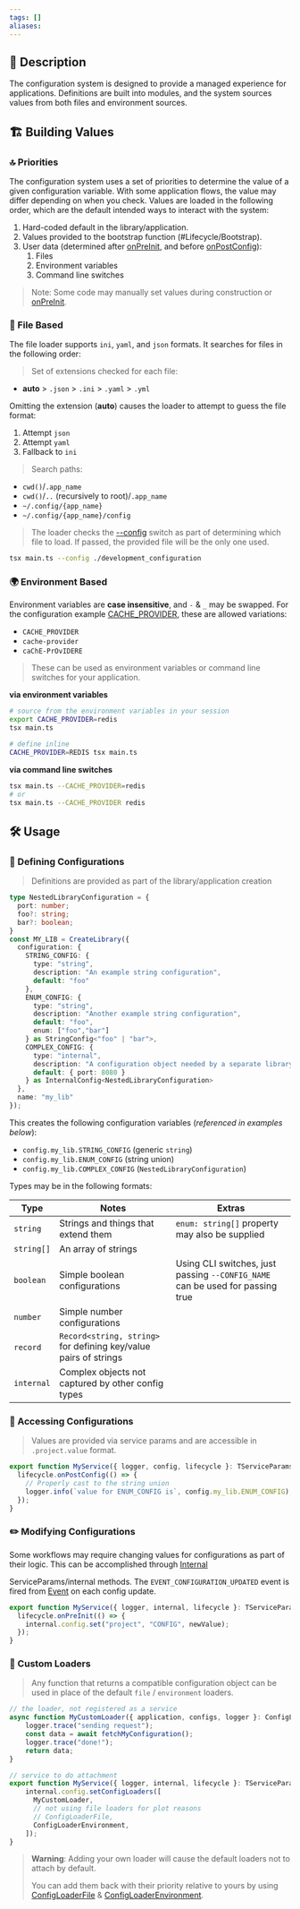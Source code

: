 ```yaml
---
tags: []
aliases:
---
```

## 📝 Description

The configuration system is designed to provide a managed experience for applications. Definitions are built into modules, and the system sources values from both files and environment sources.

## 🏗️ Building Values

### 🔝 Priorities

The configuration system uses a set of priorities to determine the value of a given configuration variable. With some application flows, the value may differ depending on when you check. Values are loaded in the following order, which are the default intended ways to interact with the system:

1. Hard-coded default in the library/application.
2. Values provided to the bootstrap function (#Lifecycle/Bootstrap).
3. User data (determined after [onPreInit](/core/lifecycle/onPreInit), and before [onPostConfig](/core/lifecycle/onPostConfig)):
	1. Files
	2. Environment variables
	3. Command line switches

> Note: Some code may manually set values during construction or [onPreInit](/core/lifecycle/onPreInit).

### 📂 File Based

The file loader supports `ini`, `yaml`, and `json` formats. It searches for files in the following order:

> Set of extensions checked for each file:
- **auto** > `.json` > `.ini` > `.yaml` > `.yml`

Omitting the extension (**auto**) causes the loader to attempt to guess the file format:
1. Attempt `json`
2. Attempt `yaml`
3. Fallback to `ini`

> Search paths:
- `cwd()`/`.app_name`
- `cwd()`/`..` (recursively to root)/`.app_name`
- `~/.config/{app_name}`
- `~/.config/{app_name}/config`

> The loader checks the [--config](/core/config/CONFIG) switch as part of determining which file to load. If passed, the provided file will be the only one used.
```bash
tsx main.ts --config ./development_configuration
```
### 🌍 Environment Based

Environment variables are **case insensitive**, and `-` & `_` may be swapped. For the configuration example [CACHE_PROVIDER](/core/config/CACHE_PROVIDER), these are allowed variations:

- `CACHE_PROVIDER`
- `cache-provider`
- `caChE-PrOvIDERE`

> These can be used as environment variables or command line switches for your application.

**via environment variables**
```bash
# source from the environment variables in your session
export CACHE_PROVIDER=redis
tsx main.ts

# define inline
CACHE_PROVIDER=REDIS tsx main.ts
```
**via command line switches**
```bash
tsx main.ts --CACHE_PROVIDER=redis
# or
tsx main.ts --CACHE_PROVIDER redis
```

## 🛠️ Usage

### 📐 Defining Configurations

> Definitions are provided as part of the library/application creation

```typescript
type NestedLibraryConfiguration = {
  port: number;
  foo?: string;
  bar?: boolean;
}
const MY_LIB = CreateLibrary({
  configuration: {
    STRING_CONFIG: {
      type: "string",
      description: "An example string configuration",
      default: "foo"
    },
    ENUM_CONFIG: {
      type: "string",
      description: "Another example string configuration",
      default: "foo",
      enum: ["foo","bar"]
    } as StringConfig<"foo" | "bar">,
    COMPLEX_CONFIG: {
      type: "internal",
      description: "A configuration object needed by a separate library",
      default: { port: 8080 }
    } as InternalConfig<NestedLibraryConfiguration>
  },
  name: "my_lib"
});
```

This creates the following configuration variables (*referenced in examples below*):
- `config.my_lib.STRING_CONFIG` (generic `string`)
- `config.my_lib.ENUM_CONFIG` (string union)
- `config.my_lib.COMPLEX_CONFIG` (`NestedLibraryConfiguration`)

Types may be in the following formats:

| Type       | Notes                                                            | Extras                                                                             |
| ---------- | ---------------------------------------------------------------- | ---------------------------------------------------------------------------------- |
| `string`   | Strings and things that extend them                              | `enum: string[]` property may also be supplied                                     |
| `string[]` | An array of strings                                              |                                                                                    |
| `boolean`  | Simple boolean configurations                                    | Using CLI switches, just passing `--CONFIG_NAME` can be used for passing true     |
| `number`   | Simple number configurations                                     |                                                                                    |
| `record`   | `Record<string, string>` for defining key/value pairs of strings |                                                                                    |
| `internal` | Complex objects not captured by other config types               |                                                                                    |

### 🔑 Accessing Configurations

> Values are provided via service params and are accessible in `.project.value` format.

```typescript
export function MyService({ logger, config, lifecycle }: TServiceParams) {
  lifecycle.onPostConfig(() => {
    // Properly cast to the string union
    logger.info(`value for ENUM_CONFIG is`, config.my_lib.ENUM_CONFIG);
  });
}
```
### ✏️ Modifying Configurations

Some workflows may require changing values for configurations as part of their logic. This can be accomplished through [Internal](/core/internal)

ServiceParams/internal methods. The `EVENT_CONFIGURATION_UPDATED` event is fired from [Event](/core/event) on each config update.

```typescript
export function MyService({ logger, internal, lifecycle }: TServiceParams) {
  lifecycle.onPreInit(() => {
    internal.config.set("project", "CONFIG", newValue);
  });
}
```
### 🛒 Custom Loaders

> Any function that returns a compatible configuration object can be used in place of the default `file` / `environment` loaders.

```typescript
// the loader, not registered as a service
async function MyCustomLoader({ application, configs, logger }: ConfigLoaderParams) {
    logger.trace("sending request");
	const data = await fetchMyConfiguration();
    logger.trace("done!");
	return data;
}

// service to do attachment
export function MyService({ logger, internal, lifecycle }: TServiceParams) {
	internal.config.setConfigLoaders([
	  MyCustomLoader,
	  // not using file loaders for plot reasons
	  // ConfigLoaderFile,
	  ConfigLoaderEnvironment,
	]);
}
```

> **Warning**: Adding your own loader will cause the default loaders not to attach by default.
>
> You can add them back with their priority relative to yours by using [ConfigLoaderFile](/core/config/ConfigLoaderFile) & [ConfigLoaderEnvironment](/core/config/ConfigLoaderEnvironment).

